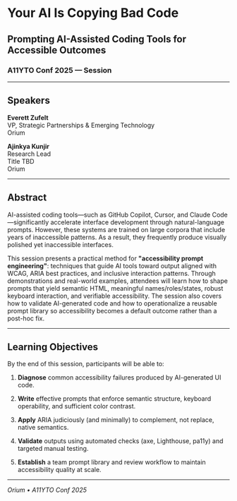 # **Your AI Is Copying Bad Code**
## **Prompting AI-Assisted Coding Tools for Accessible Outcomes**

### **A11YTO Conf 2025 — Session**

---

## **Speakers**

**Everett Zufelt**  
VP, Strategic Partnerships & Emerging Technology  
Orium

**Ajinkya Kunjir**  
Research Lead  
Title TBD  
Orium

---

## **Abstract**

AI-assisted coding tools—such as GitHub Copilot, Cursor, and Claude Code—significantly accelerate interface development through natural-language prompts. However, these systems are trained on large corpora that include years of inaccessible patterns. As a result, they frequently produce visually polished yet inaccessible interfaces.

This session presents a practical method for **"accessibility prompt engineering"**: techniques that guide AI tools toward output aligned with WCAG, ARIA best practices, and inclusive interaction patterns. Through demonstrations and real-world examples, attendees will learn how to shape prompts that yield semantic HTML, meaningful names/roles/states, robust keyboard interaction, and verifiable accessibility. The session also covers how to validate AI-generated code and how to operationalize a reusable prompt library so accessibility becomes a default outcome rather than a post-hoc fix.

---

## **Learning Objectives**

By the end of this session, participants will be able to:

1. **Diagnose** common accessibility failures produced by AI-generated UI code.

2. **Write** effective prompts that enforce semantic structure, keyboard operability, and sufficient color contrast.

3. **Apply** ARIA judiciously (and minimally) to complement, not replace, native semantics.

4. **Validate** outputs using automated checks (axe, Lighthouse, pa11y) and targeted manual testing.

5. **Establish** a team prompt library and review workflow to maintain accessibility quality at scale.

---

*Orium • A11YTO Conf 2025*
